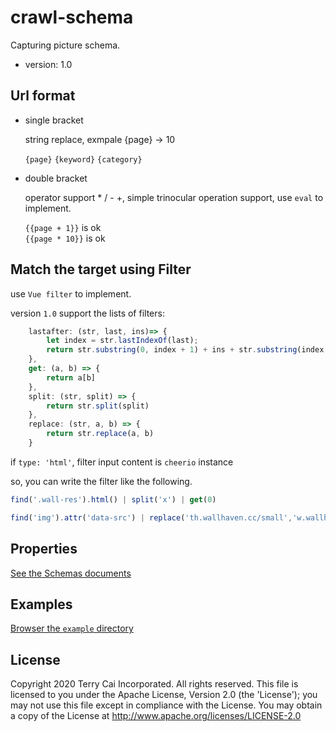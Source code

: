 # crawl-schema
Capturing picture schema.

- version: 1.0

## Url format

- single bracket
    
    string replace, exmpale {page} -> 10

    `{page}` `{keyword}` `{category}`

- double bracket
  
    operator support * / - +, simple trinocular operation support, use `eval` to implement.

    `{{page + 1}}` is ok   
    `{{page * 10}}` is ok


## Match the target using Filter

use `Vue filter` to implement.

version `1.0` support the lists of filters:

```js
    lastafter: (str, last, ins)=> {
        let index = str.lastIndexOf(last);
        return str.substring(0, index + 1) + ins + str.substring(index + 1,str.length)
    },
    get: (a, b) => {
        return a[b]
    },
    split: (str, split) => {
        return str.split(split)
    },
    replace: (str, a, b) => {
        return str.replace(a, b)
    }
```

if `type: 'html'`, filter input content is `cheerio` instance 

so, you can write the filter like the following.

```js
find('.wall-res').html() | split('x') | get(0)
```

```js
find('img').attr('data-src') | replace('th.wallhaven.cc/small','w.wallhaven.cc/full') | lastafter('/', 'wallhaven-')
```


## Properties

[See the Schemas documents](./docs/README.md)



## Examples

[Browser the `example` directory](./examples/)


## License

Copyright 2020 Terry Cai Incorporated. All rights reserved.
This file is licensed to you under the Apache License, Version 2.0 (the 'License');
you may not use this file except in compliance with the License. You may obtain a copy
of the License at http://www.apache.org/licenses/LICENSE-2.0